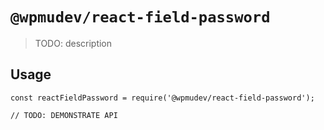 # `@wpmudev/react-field-password`

> TODO: description

## Usage

```
const reactFieldPassword = require('@wpmudev/react-field-password');

// TODO: DEMONSTRATE API
```

